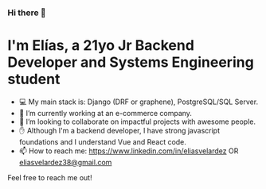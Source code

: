 ### Hi there 👋
# I'm Elías, a 21yo Jr Backend Developer and Systems Engineering student 
- :computer: My main stack is: Django (DRF or graphene), PostgreSQL/SQL Server.
- 🌱 I’m currently working at an e-commerce company. 
- 👯 I’m looking to collaborate on impactful projects with awesome people.
- ✋ Although I'm a backend developer, I have strong javascript foundations and I understand Vue and React code.
- 📫 How to reach me: https://www.linkedin.com/in/eliasvelardez OR eliasvelardez38@gmail.com

Feel free to reach me out!
